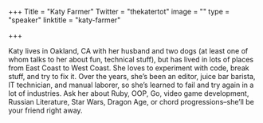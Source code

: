 +++
Title = "Katy Farmer"
Twitter = "thekatertot"
image = ""
type = "speaker"
linktitle = "katy-farmer"

+++


Katy lives in Oakland, CA with her husband and two dogs (at least one of whom talks to her about fun, technical stuff), but has lived in lots of places from East Coast to West Coast. She loves to experiment with code, break stuff, and try to fix it. Over the years, she’s been an editor, juice bar barista, IT technician, and manual laborer, so she’s learned to fail and try again in a lot of industries. Ask her about Ruby, OOP, Go, video game development, Russian Literature, Star Wars, Dragon Age, or chord progressions–she’ll be your friend right away.
